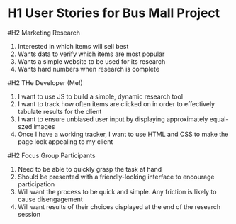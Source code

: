 # H1 User Stories for Bus Mall Project

#H2 Marketing Research
1. Interested in which items will sell best
2. Wants data to verify which items are most popular
3. Wants a simple website to be used for its research
4. Wants hard numbers when research is complete

#H2 THe Developer (Me!)
1. I want to use JS to build a simple, dynamic research tool
2. I want to track how often items are clicked on in order to effectively tabulate results for the client
3. I want to ensure unbiased user input by displaying approximately equal-szed images
4. Once I have a working tracker, I want to use HTML and CSS to make the page look appealing to my client

#H2 Focus Group Participants
1. Need to be able to quickly grasp the task at hand
2. Should be presented with a friendly-looking interface to encourage participation
3. Will want the process to be quick and simple. Any friction is likely to cause disengagement
4. Will want results of their choices displayed at the end of the research session